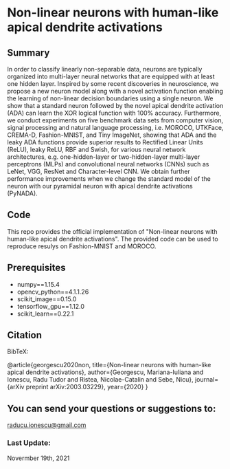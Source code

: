 # Non-linear neurons with human-like apical dendrite activations                                                                                    

## Summary

In order to classify linearly non-separable data, neurons are typically organized into multi-layer neural networks that are equipped with at least one hidden layer. Inspired by some recent discoveries in neuroscience, we propose a new neuron model along with a novel activation function enabling the learning of non-linear decision boundaries using a single neuron. We show that a standard neuron followed by the novel apical dendrite activation (ADA) can learn the XOR logical function with 100\% accuracy. Furthermore, we conduct experiments on five benchmark data sets from computer vision, signal processing  and natural language processing, i.e. MOROCO, UTKFace, CREMA-D, Fashion-MNIST, and Tiny ImageNet, showing that ADA and the leaky ADA functions provide superior results to Rectified Linear Units (ReLU), leaky ReLU, RBF and Swish, for various neural network architectures, e.g. one-hidden-layer or two-hidden-layer multi-layer perceptrons (MLPs) and convolutional neural networks (CNNs) such as LeNet, VGG, ResNet and Character-level CNN. We obtain further performance improvements when we change the standard model of the neuron with our pyramidal neuron with apical dendrite activations (PyNADA).

## Code

This repo provides the official implementation of "Non-linear neurons with human-like apical dendrite activations". The provided code can be used to reproduce resulys on Fashion-MNIST and MOROCO.

## Prerequisites
- numpy==1.15.4
- opencv_python==4.1.1.26
- scikit_image==0.15.0
- tensorflow_gpu==1.12.0 
- scikit_learn==0.22.1

## Citation

BibTeX:

@article{georgescu2020non,
  title={Non-linear neurons with human-like apical dendrite activations},
  author={Georgescu, Mariana-Iuliana and Ionescu, Radu Tudor and Ristea, Nicolae-Catalin and Sebe, Nicu},
  journal={arXiv preprint arXiv:2003.03229},
  year={2020}
}

## You can send your questions or suggestions to: 
raducu.ionescu@gmail.com

### Last Update:
Novermber 19th, 2021
